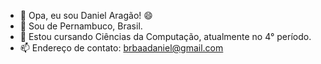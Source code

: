 - 👋 Opa, eu sou Daniel Aragão! :smile:
- 👀 Sou de Pernambuco, Brasil.
- 🌱 Estou cursando Ciências da Computação, atualmente no 4° período.
- 📫 Endereço de contato: brbaadaniel@gmail.com

<!---
danielbrbaa/danielbrbaa is a ✨ special ✨ repository because its `README.md` (this file) appears on your GitHub profile.
You can click the Preview link to take a look at your changes.
--->
